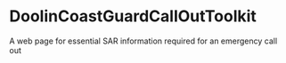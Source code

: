 # DoolinCoastGuardCallOutToolkit
A web page for essential SAR information required for an emergency call out

